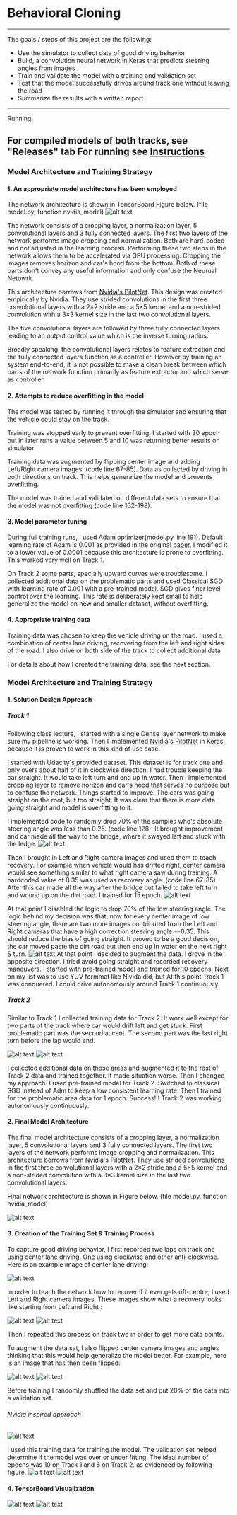 # **Behavioral Cloning** 

---
The goals / steps of this project are the following:
* Use the simulator to collect data of good driving behavior
* Build, a convolution neural network in Keras that predicts steering angles from images
* Train and validate the model with a training and validation set
* Test that the model successfully drives around track one without leaving the road
* Summarize the results with a written report


[//]: # (Image References)

[image1]: ./writeup_images/graph.png "Model Visualization"
[image2]: ./writeup_images/center.jpg "Center driving"
[image3]: ./writeup_images/left.jpg "Left"
[image4]: ./writeup_images/right.jpg "Right"
[image5]: ./examples/placeholder_small.png "Recovery Image"
[image6]: ./writeup_images/center_flipped.jpg "Center Flipped"
[image7]: ./writeup_images/leftright.png "LR"
[image8]: ./writeup_images/track2.png "LR"
[image9]: ./writeup_images/tb1.png "TensorBoard 1"
[image10]: ./writeup_images/tb2.png "TensorBoard 2"
[image11]: ./writeup_images/p1.png " "
[image12]: ./writeup_images/p2.png " "
[image13]: ./writeup_images/p3.png " "
[image14]: ./writeup_images/p4.png " "
[image15]: ./writeup_images/p55.png " "
[image16]: ./writeup_images/p6.png " "
[image17]: ./writeup_images/training.png " "
[image18]: ./writeup_images/p1.png " "
[image19]: ./writeup_images/p1.png " "
[image20]: ./writeup_images/p1.png " "

---
Running

For compiled models of both tracks, see "Releases" tab
For running see [Instructions](https://github.com/udacity/CarND-Behavioral-Cloning-P3/blob/master/README.md)
---
### Model Architecture and Training Strategy

#### 1. An appropriate model architecture has been employed

The network architecture is shown in TensorBoard Figure below. (file model.py, function nvidia_model)
![alt text][image1]

The network consists of a cropping layer, a normalization layer, 5 convolutional layers and 3 fully connected layers. The first two layers of the network performs image cropping and normalization. Both are hard-coded and not adjusted in the learning process. Performing these two steps in the network allows them to be accelerated via GPU processing. Cropping the images removes horizon and car's hood from the bottom. Both of these parts don't convey any useful information and only confuse the Neurual Netowrk.

This architecture borrows from [Nvidia's PilotNet](https://arxiv.org/pdf/1604.07316v1.pdf). This design was created empirically by Nvidia. They use strided convolutions in the first three convolutional layers with a 2×2 stride and a 5×5 kernel and a non-strided convolution with a 3×3 kernel size in the last two convolutional layers.

The five convolutional layers are followed by three fully connected layers leading to an output control value which is the inverse turning radius.

Broadly speaking, the convolutional layers relates to feature extraction and the fully connected layers function as a controller. However by training an system end-to-end, it is not possible to make a clean break between which parts of the network function primarily as feature extractor and which serve as controller.

#### 2. Attempts to reduce overfitting in the model
The model was tested by running it through the simulator and ensuring that the vehicle could stay on the track.

Training was stopped early to prevent overfitting. I started with 20 epoch but in later runs a value between 5 and 10 was returning better results on simulator

Training data was augmented by flipping center image and adding Left/Right camera images. (code line 67-85). Data as collected by driving in both directions on track. This helps generalize the model and prevents overfitting.

The model was trained and validated on different data sets to ensure that the model was not overfitting (code line 162-198). 
#### 3. Model parameter tuning

During full training runs, I used Adam optimizer(model.py line 191). Default learning rate of Adam is 0.001  as provided in the original [paper](https://arxiv.org/pdf/1412.6980v8.pdf). I modified it to a lower value of 0.0001 because this architecture is prone to overfitting. This worked very well on Track 1.

On Track 2 some parts, specially upward curves were troublesome. I collected additional data on the problematic parts and used Classical SGD with learning rate of 0.001 with a pre-trained model. SGD gives finer level control over the learning. This rate is deliberately kept small to help generalize the model on new and smaller dataset, without overfitting.

#### 4. Appropriate training data

Training data was chosen to keep the vehicle driving on the road. I used a combination of center lane driving, recovering from the left and right sides of the road. I also drive on both side of the track to collect additional data 

For details about how I created the training data, see the next section. 

### Model Architecture and Training Strategy

#### 1. Solution Design Approach
##### Track 1
Following class lecture, I started with a single Dense layer network to make sure my pipeline is working. Then I implemented [Nvidia's PilotNet](https://arxiv.org/pdf/1604.07316v1.pdf) in Keras because it is proven to work in this kind of use case.

I started with Udacity's provided dataset. This dataset is for track one and only overs about half of it in clockwise direction. I had trouble keeping the car straight. It would take left turn and end up in water. Then I implemented cropping layer to remove horizon and car's hood that serves no purpose but to confuse the network. Things started to improve. The cars was going straight on the root, but too straight. It was clear that there is more data going straight and model is overfitting to it.

I implemented code to randomly drop 70% of the samples who's absolute steering angle was less than 0.25. (code line 128). It brought improvement and car made all the way to the bridge, where it swayed left and stuck with the ledge.
![alt text][image11]

Then I brought in Left and Right camera images and used them to teach recovery. For example when vehicle would has drifted right, center camera would see something similar to what right camera saw during training. A hardcoded value of 0.35 was used as recovery angle. (code line 67-85). After this car made all the way after the bridge but failed to take left turn and wound up on the dirt road. I trained for 15 epoch.
![alt text][image12]

At that point I disabled the logic to drop 70% of the low steering angle. The logic behind my decision was that, now for every center image of low steering angle, there are two more images contributed from the Left and Right cameras that have a high correction steering angle +-0.35. This should reduce the bias of going straight. It proved to be a good decision, the car moved paste the dirt road but then end up in water on the next right S turn.
![alt text][image13]
At that point I decided to augment the data. I drove in the apposite direction. I tried avoid going straight and recorded recovery maneuvers. I started with pre-trained model and trained for 10 epochs. Next on my list was to use YUV formmat like Nivida did, but At this point Track 1 was conquered. I could drive autonomously around Track 1 continuously.     

##### Track 2
Similar to Track 1 I collected training data for Track 2. It work well except for two parts of the track where car would drift left and get stuck. First problematic part was the second accent. The second part was the last right turn before the lap would end.

![alt text][image15]
![alt text][image16]

I collected additional data on those areas and augmented it to the rest of Track 2 data and trained together. It made situation worse. Then I changed my approach. I used pre-trained model for Track 2. Switched to classical SGD instead of Adm to keep a low consistent learning rate. Then I trained for the problematic area data for 1 epoch. Success!!! Track 2 was working autonomously continuously. 

#### 2. Final Model Architecture

The final model architecture consists of a cropping layer, a normalization layer, 5 convolutional layers and 3 fully connected layers. The first two layers of the network performs image cropping and normalization. This architecture borrows from [Nvidia's PilotNet](https://arxiv.org/pdf/1604.07316v1.pdf). They use strided convolutions in the first three convolutional layers with a 2×2 stride and a 5×5 kernel and a non-strided convolution with a 3×3 kernel size in the last two convolutional layers.

Final network architecture is shown in Figure below. (file model.py, function nvidia_model)
 
![alt text][image1]

#### 3. Creation of the Training Set & Training Process

To capture good driving behavior, I first recorded two laps on track one using center lane driving. One using clockwise and other anti-clockwise. Here is an example image of center lane driving:

![alt text][image2]

In order to teach the network how to recover if it ever gets off-centre, I used Left and Right camera images. These images show what a recovery looks like starting from Left and Right :

![alt text][image3]
![alt text][image4]


Then I repeated this process on track two in order to get more data points.

To augment the data sat, I also flipped center camera images and angles thinking that this would help generalize the model better. For example, here is an image that has then been flipped:

![alt text][image2]
![alt text][image6]

Before training I randomly shuffled the data set and put 20% of the data into a validation set. 
###### Nvidia inspired approach

![alt text][image17]

I used this training data for training the model. The validation set helped determine if the model was over or under fitting. The ideal number of epochs was 10 on Track 1 and 6 on Track 2. as evidenced by following figure.
![alt text][image7]
![alt text][image8]

#### 4. TensorBoard Visualization
![alt text][image9]
![alt text][image10]

